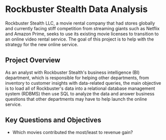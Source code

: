 # Rockbuster Stealth Data Analysis
Rockbuster Stealth LLC, a movie rental company that had stores globally and currently facing stiff competition from streaming giants such as Netflix and Amazon Prime, seeks to use its existing movie licenses to transition to an online video rental service. The goal of this project is to help with the strategy for the new online service.

## Project Overview
As an analyst with Rockbuster Stealth's business intelligence (BI) department, which is responsible for helping other departments, from inventory to customer insights with data-related queries, the main objective is to load all of Rockbuster's data into a relational database management system (RDBMS) then use SQL to analyze the data and answer business questions that other departments may have to help launch the online service.

## Key Questions and Objectives
+ Which movies contributed the most/least to revenue gain?
